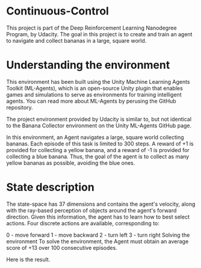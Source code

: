 # Continuous-Control
This project is part of the Deep Reinforcement Learning Nanodegree Program, by Udacity.
The goal in this project is to create and train an agent to navigate and collect bananas in a large, square world.


# Understanding the environment
This environment has been built using the Unity Machine Learning Agents Toolkit (ML-Agents), which is an open-source Unity plugin that enables games and simulations to serve as environments for training intelligent agents. You can read more about ML-Agents by perusing the GitHub repository.

The project environment provided by Udacity is similar to, but not identical to the Banana Collector environment on the Unity ML-Agents GitHub page.

In this environment, an Agent navigates a large, square world collecting bananas. Each episode of this task is limited to 300 steps. A reward of +1 is provided for collecting a yellow banana, and a reward of -1 is provided for collecting a blue banana. Thus, the goal of the agent is to collect as many yellow bananas as possible, avoiding the blue ones.

# State description
The state-space has 37 dimensions and contains the agent's velocity, along with the ray-based perception of objects around the agent's forward direction. Given this information, the agent has to learn how to best select actions. Four discrete actions are available, corresponding to:

0 - move forward
1 - move backward
2 - turn left
3 - turn right
Solving the environment
To solve the environment, the Agent must obtain an average score of +13 over 100 consecutive episodes.

Here is the result.

